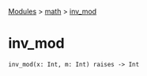 [Modules](../index.md) > [math](./index.md) > [inv_mod]()

# inv_mod

```
inv_mod(x: Int, m: Int) raises -> Int
```
